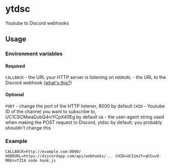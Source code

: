 # ytdsc

Youtube to Discord webhooks

## Usage

### Environment variables

#### Required

`CALLBACK` - the URL your HTTP server is listening on
`HOOKURL` - the URL to the Discord webhook ([what's this?](https://i.3v.fi/1479042763_ME6x.png))

#### Optional

`PORT` - change the port of the HTTP listener, 8000 by default
`CHID` - Youtube ID of the channel you want to subscribe to, UC1CSCMwaDubQ4rcYCpX40Eg by default
`UA` - the user-agent string used when making the POST request to Discord, ytdsc by default; you probably shouldn't change this

### Example

`CALLBACK=http://example.com:8000/ HOOKURL=https://discordapp.com/api/webhooks/... CHID=UCS1mJfvqhIuv0-MREnvTZIA node hook.js`

